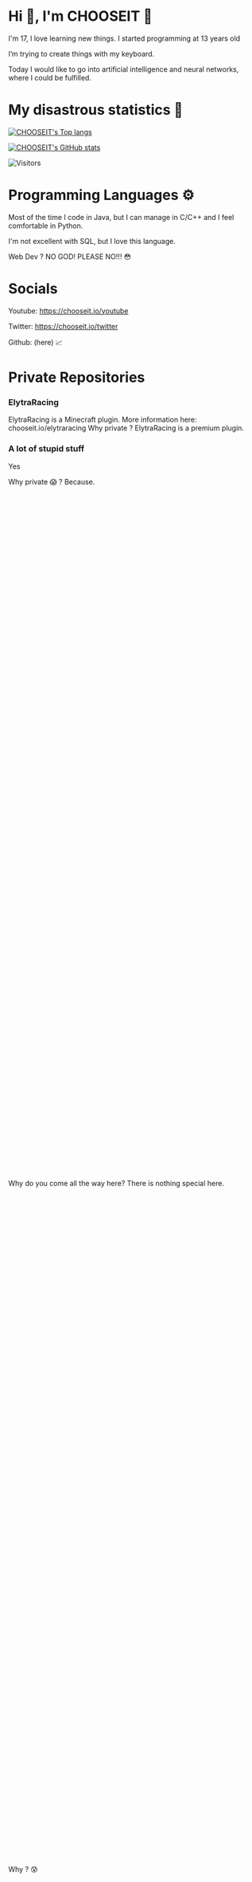 #  Hi 👋, I'm CHOOSEIT 🐸 

I'm 17, I love learning new things. I started programming at 13 years old

I’m trying to create things with my keyboard.

Today I would like to go into artificial intelligence and neural networks, where I could be fulfilled.

 # My disastrous statistics 👀


[![CHOOSEIT's Top langs](https://github-readme-stats.vercel.app/api/top-langs/?username=CHOOSEIT&theme=dark&count_private=true&hide_border=true)](https://github.com/anuraghazra/github-readme-stats)

[![CHOOSEIT's GitHub stats](https://github-readme-stats.vercel.app/api?username=CHOOSEIT&count_private=true&theme=dark&show_icons=true&hide_border=true)](https://github.com/anuraghazra/github-readme-stats)

![Visitors](https://komarev.com/ghpvc/?username=CHOOSEIT&label=Visitors)

# Programming Languages ⚙️

Most of the time I code in Java, but I can manage in C/C++ and I feel comfortable in Python.

I'm not excellent with SQL, but I love this language.

Web Dev ? NO GOD! PLEASE NO!!! 😳

# Socials

Youtube: https://chooseit.io/youtube

Twitter: https://chooseit.io/twitter

Github: (here) 📈

# Private Repositories
### ElytraRacing
ElytraRacing is a Minecraft plugin. More information here: chooseit.io/elytraracing
Why private ? ElytraRacing is a premium plugin.

### A lot of stupid stuff
Yes

Why private 😱  ? Because. 

<br /><br /><br /><br /><br /><br /><br /><br /><br /><br /><br /><br /><br /><br /><br /><br /><br /><br /><br /><br /><br /><br /><br /><br /><br /><br /><br />
<br /><br /><br /><br /><br /><br /><br /><br /><br /><br /><br /><br /><br /><br /><br /><br /><br /><br /><br /><br /><br /><br /><br /><br /><br /><br /><br />
<br /><br /><br /><br /><br /><br /><br /><br /><br /><br /><br /><br /><br /><br /><br /><br /><br /><br /><br /><br /><br /><br /><br /><br /><br /><br /><br />
Why do you come all the way here?
There is nothing special here.
<br /><br /><br /><br /><br /><br /><br /><br /><br /><br /><br /><br /><br /><br /><br /><br /><br /><br /><br /><br /><br /><br /><br /><br /><br /><br /><br />
<br /><br /><br /><br /><br /><br /><br /><br /><br /><br /><br /><br /><br /><br /><br /><br /><br /><br /><br /><br /><br /><br /><br /><br /><br /><br /><br />
<br /><br /><br /><br /><br /><br /><br /><br /><br /><br /><br /><br /><br /><br /><br /><br /><br /><br /><br /><br /><br /><br /><br /><br /><br /><br /><br />
Why ? 😰
<br /><br /><br /><br /><br /><br /><br /><br /><br /><br /><br /><br /><br /><br /><br /><br /><br /><br /><br /><br /><br /><br /><br /><br /><br /><br /><br />
<br /><br /><br /><br /><br /><br /><br /><br /><br /><br /><br /><br /><br /><br /><br /><br /><br /><br /><br /><br /><br /><br /><br /><br /><br /><br /><br />
<br /><br /><br /><br /><br /><br /><br /><br /><br /><br /><br /><br /><br /><br /><br /><br /><br /><br /><br /><br /><br /><br /><br /><br /><br /><br /><br />
Well, ok, you won...
<br /><br /><br /><br /><br /><br /><br /><br /><br /><br /><br /><br /><br /><br /><br /><br /><br /><br /><br /><br /><br /><br /><br /><br /><br /><br /><br />
<br /><br /><br /><br /><br /><br /><br /><br /><br /><br /><br /><br /><br /><br /><br /><br /><br /><br /><br /><br /><br /><br /><br /><br /><br /><br /><br />
<br /><br /><br /><br /><br /><br /><br /><br /><br /><br /><br /><br /><br /><br /><br /><br /><br /><br /><br /><br /><br /><br /><br /><br /><br /><br /><br />







































There is nothing special here.
I told you so...🤷‍♂️

